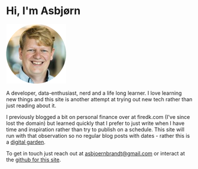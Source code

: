 # Hi, I'm Asbjørn

<p class="sideimg"><img src="assets/profile.png" alt="profile"></p>

A developer, data-enthusiast, nerd and a life long learner. I love learning new things and this site is another attempt at trying out new tech rather than just reading about it.

I previously blogged a bit on personal finance over at firedk.com (I've since lost the domain) but learned quickly that I prefer to just write when I have time and inspiration rather than try to publish on a schedule. This site will run with that observation so no regular blog posts with dates - rather this is a [digital garden](inspiration).

To get in touch just reach out at asbjoernbrandt@gmail.com or interact at the [github for this site](https://github.com/asbjornb/asbjornbrandtdotcom).
